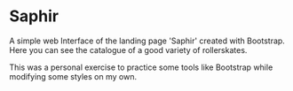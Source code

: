 # Saphir
A simple web Interface of the landing page 'Saphir' created with Bootstrap. Here you can see the catalogue of a good variety of rollerskates.

This was a personal exercise to practice some tools like Bootstrap while modifying some styles on my own.
